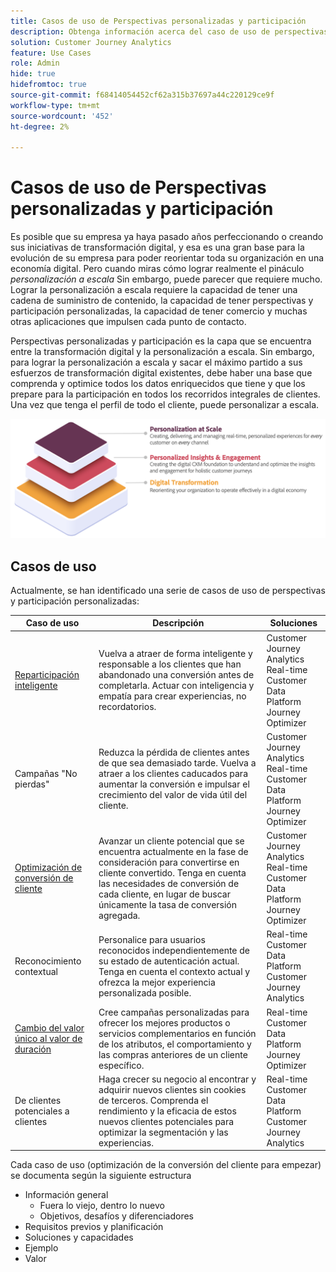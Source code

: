 ```yaml
---
title: Casos de uso de Perspectivas personalizadas y participación
description: Obtenga información acerca del caso de uso de perspectivas y participación personalizadas
solution: Customer Journey Analytics
feature: Use Cases
role: Admin
hide: true
hidefromtoc: true
source-git-commit: f68414054452cf62a315b37697a44c220129ce9f
workflow-type: tm+mt
source-wordcount: '452'
ht-degree: 2%

---
```



# Casos de uso de Perspectivas personalizadas y participación

Es posible que su empresa ya haya pasado años perfeccionando o creando sus iniciativas de transformación digital, y esa es una gran base para la evolución de su empresa para poder reorientar toda su organización en una economía digital. Pero cuando miras cómo lograr realmente el pináculo *personalización a escala* Sin embargo, puede parecer que requiere mucho. Lograr la personalización a escala requiere la capacidad de tener una cadena de suministro de contenido, la capacidad de tener perspectivas y participación personalizadas, la capacidad de tener comercio y muchas otras aplicaciones que impulsen cada punto de contacto.

Perspectivas personalizadas y participación es la capa que se encuentra entre la transformación digital y la personalización a escala. Sin embargo, para lograr la personalización a escala y sacar el máximo partido a sus esfuerzos de transformación digital existentes, debe haber una base que comprenda y optimice todos los datos enriquecidos que tiene y que los prepare para la participación en todos los recorridos integrales de clientes. Una vez que tenga el perfil de todo el cliente, puede personalizar a escala.

![CIRCULAR](assets/pie.png)

## Casos de uso

Actualmente, se han identificado una serie de casos de uso de perspectivas y participación personalizadas:

| Caso de uso | Descripción | Soluciones |
|---|---|---|
| [Reparticipación inteligente](https://experienceleague.adobe.com/en/docs/experience-platform/rtcdp/use-cases/personalization-insights-engagement/intelligent-re-engagement) | Vuelva a atraer de forma inteligente y responsable a los clientes que han abandonado una conversión antes de completarla. Actuar con inteligencia y empatía para crear experiencias, no recordatorios. | Customer Journey Analytics<br/>Real-time Customer Data Platform<br/>Journey Optimizer |
| Campañas &quot;No pierdas&quot; | Reduzca la pérdida de clientes antes de que sea demasiado tarde. Vuelva a atraer a los clientes caducados para aumentar la conversión e impulsar el crecimiento del valor de vida útil del cliente. | Customer Journey Analytics<br/>Real-time Customer Data Platform<br/>Journey Optimizer |
| [Optimización de conversión de cliente](customer-conversion-optimization.md) | Avanzar un cliente potencial que se encuentra actualmente en la fase de consideración para convertirse en cliente convertido. Tenga en cuenta las necesidades de conversión de cada cliente, en lugar de buscar únicamente la tasa de conversión agregada. | Customer Journey Analytics<br/>Real-time Customer Data Platform<br/>Journey Optimizer |
| Reconocimiento contextual | Personalice para usuarios reconocidos independientemente de su estado de autenticación actual. Tenga en cuenta el contexto actual y ofrezca la mejor experiencia personalizada posible. | Real-time Customer Data Platform<br/>Customer Journey Analytics |
| [Cambio del valor único al valor de duración](https://experienceleague.adobe.com/en/docs/experience-platform/rtcdp/use-cases/personalization-insights-engagement/evolve-one-time-value-to-lifetime-value) | Cree campañas personalizadas para ofrecer los mejores productos o servicios complementarios en función de los atributos, el comportamiento y las compras anteriores de un cliente específico. | Real-time Customer Data Platform<br/>Journey Optimizer |
| De clientes potenciales a clientes | Haga crecer su negocio al encontrar y adquirir nuevos clientes sin cookies de terceros. Comprenda el rendimiento y la eficacia de estos nuevos clientes potenciales para optimizar la segmentación y las experiencias. | Real-time Customer Data Platform<br/>Customer Journey Analytics |

Cada caso de uso (optimización de la conversión del cliente para empezar) se documenta según la siguiente estructura

- Información general
   - Fuera lo viejo, dentro lo nuevo
   - Objetivos, desafíos y diferenciadores
- Requisitos previos y planificación
- Soluciones y capacidades
- Ejemplo
- Valor

